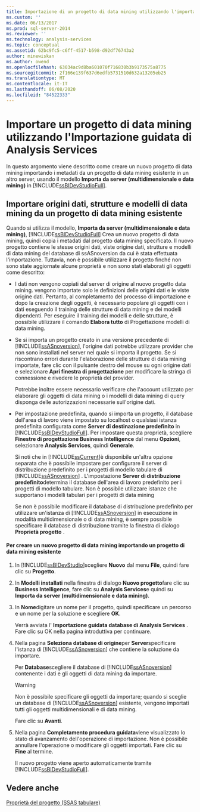 ```yaml
---
title: Importazione di un progetto di data mining utilizzando l'importazione guidata Analysis Services | Microsoft Docs
ms.custom: ''
ms.date: 06/13/2017
ms.prod: sql-server-2014
ms.reviewer: ''
ms.technology: analysis-services
ms.topic: conceptual
ms.assetid: 62bc9fc5-c6ff-4517-b598-d92df76743a2
author: minewiskan
ms.author: owend
ms.openlocfilehash: 63034ac9d8ba601070f716830b3b9173575a8775
ms.sourcegitcommit: 2f166e139f637d6edfb5731510d632a13205eb25
ms.translationtype: MT
ms.contentlocale: it-IT
ms.lasthandoff: 06/08/2020
ms.locfileid: "84522333"
---
```

# <a name="import-a-data-mining-project-using-the-analysis-services-import-wizard"></a>Importare un progetto di data mining utilizzando l'Importazione guidata di Analysis Services
  In questo argomento viene descritto come creare un nuovo progetto di data mining importando i metadati da un progetto di data mining esistente in un altro server, usando il modello **Importa da server (multidimensionale e data mining)** in [!INCLUDE[ssBIDevStudioFull](../../includes/ssbidevstudiofull-md.md)].  
  
## <a name="import-data-sources-mining-structures-and-mining-models-from-an-existing-data-mining-project"></a>Importare origini dati, strutture e modelli di data mining da un progetto di data mining esistente  
 Quando si utilizza il modello, **Importa da server (multidimensionale e data mining)**, [!INCLUDE[ssBIDevStudioFull](../../includes/ssbidevstudiofull-md.md)] Crea un nuovo progetto di data mining, quindi copia i metadati dal progetto data mining specificato. Il nuovo progetto contiene le stesse origini dati, viste origine dati, strutture e modelli di data mining del database di ssASnoversion da cui è stata effettuata l'importazione. Tuttavia, non è possibile utilizzare il progetto finché non sono state aggiornate alcune proprietà e non sono stati elaborati gli oggetti come descritto:  
  
-   I dati non vengono copiati dal server di origine al nuovo progetto data mining. vengono importate solo le definizioni delle origini dati e le viste origine dati. Pertanto, al completamento del processo di importazione e dopo la creazione degli oggetti, è necessario popolare gli oggetti con i dati eseguendo il training delle strutture di data mining e dei modelli dipendenti. Per eseguire il training dei modelli e delle strutture, è possibile utilizzare il comando **Elabora tutto** di Progettazione modelli di data mining.  
  
-   Se si importa un progetto creato in una versione precedente di [!INCLUDE[ssASnoversion](../../includes/ssasnoversion-md.md)], l'origine dati potrebbe utilizzare provider che non sono installati nel server nel quale si importa il progetto. Se si riscontrano errori durante l'elaborazione delle strutture di data mining importate, fare clic con il pulsante destro del mouse su ogni origine dati e selezionare **Apri finestra di progettazione** per modificare la stringa di connessione e rivedere le proprietà del provider.  
  
     Potrebbe inoltre essere necessario verificare che l'account utilizzato per elaborare gli oggetti di data mining o i modelli di data mining di query disponga delle autorizzazioni necessarie sull'origine dati.  
  
-   Per impostazione predefinita, quando si importa un progetto, il database dell'area di lavoro viene impostato su localhost o qualsiasi istanza predefinita configurata come **Server di destinazione predefinito** in [!INCLUDE[ssBIDevStudioFull](../../includes/ssbidevstudiofull-md.md)]. Per impostare questa proprietà, scegliere **Finestre di progettazione Business Intelligence** dal menu **Opzioni**, selezionare **Analysis Services**, quindi **Generale**.  
  
     Si noti che in [!INCLUDE[ssCurrent](../../includes/sscurrent-md.md)]è disponibile un'altra opzione separata che è possibile impostare per configurare il server di distribuzione predefinito per i progetti di modello tabulare di [!INCLUDE[ssASnoversion](../../includes/ssasnoversion-md.md)] . L'impostazione **Server di distribuzione predefinito**determina il database dell'area di lavoro predefinito per i progetti di modello tabulare. Non è possibile utilizzare istanze che supportano i modelli tabulari per i progetti di data mining  
  
     Se non è possibile modificare il database di distribuzione predefinito per utilizzare un'istanza di [!INCLUDE[ssASnoversion](../../includes/ssasnoversion-md.md)] in esecuzione in modalità multidimensionale o di data mining, è sempre possibile specificare il database di distribuzione tramite la finestra di dialogo **Proprietà progetto** .  
  
#### <a name="to-create-a-new-data-mining-project-by-importing-an-existing-data-mining-project"></a>Per creare un nuovo progetto di data mining importando un progetto di data mining esistente  
  
1.  In [!INCLUDE[ssBIDevStudio](../../includes/ssbidevstudio-md.md)]scegliere **Nuovo** dal menu **File**, quindi fare clic su **Progetto**.  
  
2.  In **Modelli installati** nella finestra di dialogo **Nuovo progetto**fare clic su **Business Intelligence**, fare clic su **Analysis Services**e quindi su **Importa da server (multidimensionale e data mining)**.  
  
3.  In **Nome**digitare un nome per il progetto, quindi specificare un percorso e un nome per la soluzione e scegliere **OK**.  
  
     Verrà avviata l' **Importazione guidata database di Analysis Services** . Fare clic su OK nella pagina introduttiva per continuare.  
  
4.  Nella pagina **Seleziona database di origine**per **Server**specificare l'istanza di [!INCLUDE[ssASnoversion](../../includes/ssasnoversion-md.md)] che contiene la soluzione da importare.  
  
     Per **Database**scegliere il database di [!INCLUDE[ssASnoversion](../../includes/ssasnoversion-md.md)] contenente i dati e gli oggetti di data mining da importare.  
  
    > [!WARNING]  
    >  Non è possibile specificare gli oggetti da importare; quando si sceglie un database di [!INCLUDE[ssASnoversion](../../includes/ssasnoversion-md.md)] esistente, vengono importati tutti gli oggetti multidimensionali e di data mining.  
  
     Fare clic su **Avanti**.  
  
5.  Nella pagina **Completamento procedura guidata**viene visualizzato lo stato di avanzamento dell'operazione di importazione. Non è possibile annullare l'operazione o modificare gli oggetti importati. Fare clic su **Fine** al termine.  
  
     Il nuovo progetto viene aperto automaticamente tramite [!INCLUDE[ssBIDevStudioFull](../../includes/ssbidevstudiofull-md.md)].  
  
## <a name="see-also"></a>Vedere anche  
 [Proprietà del progetto &#40;SSAS tabulare&#41;](../tabular-models/properties-ssas-tabular.md)  
  
  

